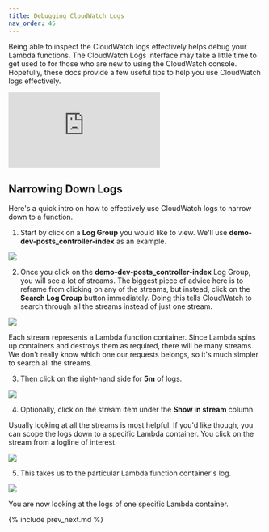 ```yaml
---
title: Debugging CloudWatch Logs
nav_order: 45
---
```


Being able to inspect the CloudWatch logs effectively helps debug your Lambda functions.  The CloudWatch Logs interface may take a little time to get used to for those who are new to using the CloudWatch console.  Hopefully, these docs provide a few useful tips to help you use CloudWatch logs effectively.

<div class="video-box"><div class="video-container"><iframe src="https://www.youtube.com/embed/Jt8qpZ9AZI8" frameborder="0" allowfullscreen=""></iframe></div></div>

## Narrowing Down Logs

Here's a quick intro on how to effectively use CloudWatch logs to narrow down to a function.

1) Start by click on a **Log Group** you would like to view. We'll use **demo-dev-posts_controller-index** as an example.

![](/img/docs/cloudwatch-log-group.png)

2) Once you click on the **demo-dev-posts_controller-index** Log Group, you will see a lot of streams. The biggest piece of advice here is to reframe from clicking on any of the streams, but instead, click on the **Search Log Group** button immediately.  Doing this tells CloudWatch to search through all the streams instead of just one stream.

![](/img/docs/cloudwatch-log-streams.png)

Each stream represents a Lambda function container.  Since Lambda spins up containers and destroys them as required, there will be many streams. We don't really know which one our requests belongs, so it's much simpler to search all the streams.

3) Then click on the right-hand side for **5m** of logs.

![](/img/docs/cloudwatch-log-search-5m.png)

4) Optionally, click on the stream item under the **Show in stream** column.

Usually looking at all the streams is most helpful. If you'd like though, you can scope the logs down to a specific Lambda container. You click on the stream from a logline of interest.

![](/img/docs/cloudwatch-log-stream-click.png)

5) This takes us to the particular Lambda function container's log.

![](/img/docs/cloudwatch-log-stream-single.png)

You are now looking at the logs of one specific Lambda container.

{% include prev_next.md %}
